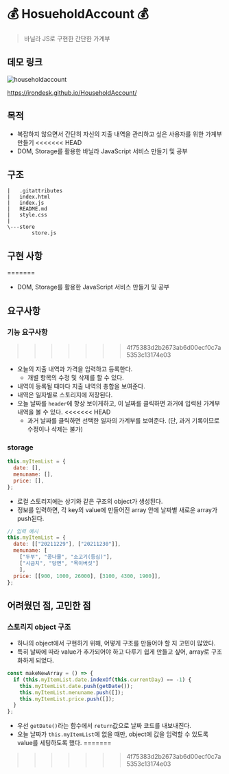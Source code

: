 # 💰 HosueholdAccount 💰
 > 바닐라 JS로 구현한 간단한 가계부

## 데모 링크
![householdaccount](https://user-images.githubusercontent.com/87234410/147716235-b223a4ef-e25f-4621-8ebc-4a4469f19f7a.png)

https://irondesk.github.io/HouseholdAccount/

## 목적
 * 복잡하지 않으면서 간단히 자신의 지출 내역을 관리하고 싶은 사용자를 위한 가계부 만들기
<<<<<<< HEAD
 * DOM, Storage를 활용한 바닐라 JavaScript 서비스 만들기 및 공부

## 구조
```
|   .gitattributes
|   index.html
|   index.js
|   README.md
|   style.css
|
\---store
        store.js
```

## 구현 사항
=======
 * DOM, Storage를 활용한 JavaScript 서비스 만들기 및 공부


## 요구사항
 ### 기능 요구사항
>>>>>>> 4f75383d2b2673ab6d00ecf0c7a5353c13174e03
 * 오늘의 지출 내역과 가격을 입력하고 등록한다.
   * 개별 항목의 수정 및 삭제를 할 수 있다.
 * 내역이 등록될 때마다 지출 내역의 총합을 보여준다.
 * 내역은 일자별로 스토리지에 저장된다.
 * 오늘 날짜를 ``header``에 항상 보이게하고, 이 날짜를 클릭하면 과거에 입력된 가계부 내역을 볼 수 있다.
<<<<<<< HEAD
    * 과거 날짜를 클릭하면 선택한 일자의 가계부를 보여준다. (단, 과거 기록이므로 수정이나 삭제는 불가)

### storage
```js
this.myItemList = {
  date: [],
  menuname: [],
  price: [],
};
```
 * 로컬 스토리지에는 상기와 같은 구조의 object가 생성된다.
 * 정보를 입력하면, 각 key의 value에 만들어진 array 안에 날짜별 새로운 array가 push된다.

```js
// 입력 예시
this.myItemList = {
  date: [["20211229"], ["20211230"]],
  menuname: [
    ["두부", "콩나물", "소고기(등심)"],
    ["시금치", "당면", "목이버섯"]
    ],
  price: [[900, 1000, 26000], [3100, 4300, 1900]],
};
```

## 어려웠던 점, 고민한 점

### 스토리지 object 구조
 * 하나의 object에서 구현하기 위해, 어떻게 구조를 만들어야 할 지 고민이 많았다.
 * 특히 날짜에 따라 value가 추가되어야 하고 다루기 쉽게 만들고 싶어, array로 구조화하게 되었다.

```js
const makeNewArray = () => {
  if (this.myItemList.date.indexOf(this.currentDay) == -1) {
    this.myItemList.date.push(getDate());
    this.myItemList.menuname.push([]);
    this.myItemList.price.push([]);
  }
};
```

 * 우선 ``getDate()``라는 함수에서 ``return``값으로 날짜 코드를 내보내진다.
 * 오늘 날짜가 ``this.myItemList``에 없을 때만, object에 값을 입력할 수 있도록 value를 세팅하도록 했다.
=======
>>>>>>> 4f75383d2b2673ab6d00ecf0c7a5353c13174e03
